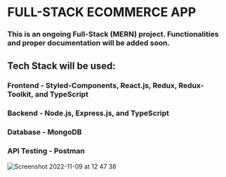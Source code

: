 # FULL-STACK ECOMMERCE APP

### This is an ongoing Full-Stack (MERN) project. Functionalities and proper documentation will be added soon.

## Tech Stack will be used:

### Frontend - Styled-Components, React.js, Redux, Redux-Toolkit, and TypeScript
### Backend - Node.js, Express.js, and TypeScript
### Database - MongoDB
### API Testing - Postman

![Screenshot 2022-11-09 at 12 47 38](https://user-images.githubusercontent.com/53113092/200822634-2788bbc2-b420-4376-9bac-379893d44d43.png)
